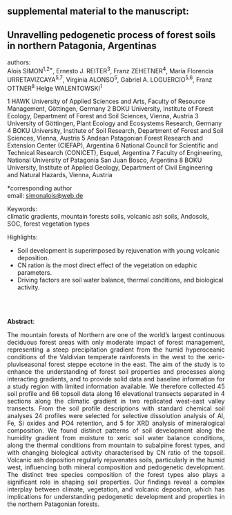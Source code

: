 ## supplemental material to the manuscript:

## Unravelling pedogenetic process of forest soils in northern Patagonia, Argentinas 

authors:   
Alois SIMON<sup>1,2*</sup>, Ernesto J. REITER<sup>3</sup>, Franz ZEHETNER<sup>4</sup>, María Florencia URRETAVIZCAYA<sup>5,7</sup>, Virginia ALONSO<sup>5</sup>, Gabriel A. LOGUERCIO<sup>5,6</sup>, Franz OTTNER<sup>8</sup>  Helge WALENTOWSKI<sup>1</sup>

1 HAWK University of Applied Sciences and Arts, Faculty of Resource Management, Göttingen, Germany
2 BOKU University, Institute of Forest Ecology, Department of Forest and Soil Sciences, Vienna, Austria
3 University of Göttingen, Plant Ecology and Ecosystems Research, Germany
4 BOKU University, Institute of Soil Research, Department of Forest and Soil Sciences, Vienna, Austria
5 Andean Patagonian Forest Research and Extension Center (CIEFAP), Argentina
6 National Council for Scientific and Technical Research (CONICET), Esquel, Argentina
7 Faculty of Engineering, National University of Patagonia San Juan Bosco, Argentina 
8 BOKU University, Institute of Applied Geology, Department of Civil Engineering and Natural Hazards, Vienna, Austria


*corresponding author   
email: simonalois@web.de  



Keywords:  
climatic gradients, mountain forests soils, volcanic ash soils, Andosols, SOC, forest vegetation types 

Highlights:
-	Soil development is superimposed by rejuvenation with young volcanic deposition. 
-	CN ration is the most direct effect of the vegetation on edaphic parameters.
-	Driving factors are soil water balance, thermal conditions, and biological activity.

<br>
<br>

**Abstract**:<p align="justify">
The mountain forests of Northern are one of the world’s largest continuous deciduous forest areas with only moderate impact of forest management, representing a steep precipitation gradient from the humid hyperoceanic conditions of the Valdivian temperate rainforests in the west to the xeric-pluviseasonal forest steppe ecotone in the east. The aim of the study is to enhance the understanding of forest soil properties and processes along interacting gradients, and to provide solid data and baseline information for a study region with limited information available. 
We therefore collected 45 soil profile and 66 topsoil data along 16 elevational transects separated in 4 sections along the climatic gradient in two replicated west-east valley transects. From the soil profile descriptions with standard chemical soil analyses 24 profiles were selected for selective dissolution analysis of Al, Fe, Si oxides and PO4 retention, and 5 for XRD analysis of mineralogical composition.
We found distinct patterns of soil development along the humidity gradient from moisture to xeric soil water balance conditions, along the thermal conditions from mountain to subalpine forest types, and with changing biological activity characterised by CN ratio of the topsoil. Volcanic ash deposition regularly rejuvenates soils, particularly in the humid west, influencing both mineral composition and pedogenetic development. The distinct tree species composition of the forest types also plays a significant role in shaping soil properties. 
Our findings reveal a complex interplay between climate, vegetation, and volcanic depositon, which has implications for understanding pedogenetic development and properties in the northern Patagonian forests.
